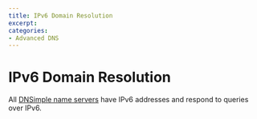 ```yaml
---
title: IPv6 Domain Resolution
excerpt: 
categories:
- Advanced DNS
---
```


# IPv6 Domain Resolution

All [DNSimple name servers](/articles/dnsimple-nameservers) have IPv6 addresses and respond to queries over IPv6.
